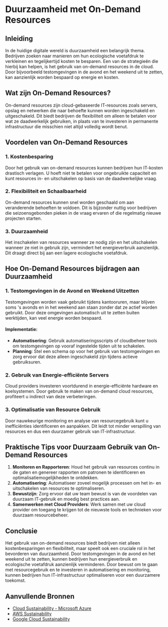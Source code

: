 # Duurzaamheid met On-Demand Resources

## Inleiding

In de huidige digitale wereld is duurzaamheid een belangrijk thema. Bedrijven zoeken naar manieren om hun ecologische voetafdruk te verkleinen en tegelijkertijd kosten te besparen. Een van de strategieën die hierbij kan helpen, is het gebruik van on-demand resources in de cloud. Door bijvoorbeeld testomgevingen in de avond en het weekend uit te zetten, kan aanzienlijk worden bespaard op energie en kosten.

## Wat zijn On-Demand Resources?

On-demand resources zijn cloud-gebaseerde IT-resources zoals servers, opslag en netwerken die naar behoefte kunnen worden ingeschakeld en uitgeschakeld. Dit biedt bedrijven de flexibiliteit om alleen te betalen voor wat ze daadwerkelijk gebruiken, in plaats van te investeren in permanente infrastructuur die misschien niet altijd volledig wordt benut.

## Voordelen van On-Demand Resources

### 1. **Kostenbesparing**
Door het gebruik van on-demand resources kunnen bedrijven hun IT-kosten drastisch verlagen. U hoeft niet te betalen voor ongebruikte capaciteit en kunt resources in- en uitschakelen op basis van de daadwerkelijke vraag.

### 2. **Flexibiliteit en Schaalbaarheid**
On-demand resources kunnen snel worden geschaald om aan veranderende behoeften te voldoen. Dit is bijzonder nuttig voor bedrijven die seizoensgebonden pieken in de vraag ervaren of die regelmatig nieuwe projecten starten.

### 3. **Duurzaamheid**
Het inschakelen van resources wanneer ze nodig zijn en het uitschakelen wanneer ze niet in gebruik zijn, vermindert het energieverbruik aanzienlijk. Dit draagt direct bij aan een lagere ecologische voetafdruk.

## Hoe On-Demand Resources bijdragen aan Duurzaamheid

### 1. **Testomgevingen in de Avond en Weekend Uitzetten**
Testomgevingen worden vaak gebruikt tijdens kantooruren, maar blijven soms 's avonds en in het weekend aan staan zonder dat ze actief worden gebruikt. Door deze omgevingen automatisch uit te zetten buiten werktijden, kan veel energie worden bespaard.

#### Implementatie:
- **Automatisering**: Gebruik automatiseringsscripts of cloudbeheer tools om testomgevingen op vooraf ingestelde tijden uit te schakelen.
- **Planning**: Stel een schema op voor het gebruik van testomgevingen en zorg ervoor dat deze alleen ingeschakeld zijn tijdens actieve gebruiksuren.

### 2. **Gebruik van Energie-efficiënte Servers**
Cloud providers investeren voortdurend in energie-efficiënte hardware en koelsystemen. Door gebruik te maken van on-demand cloud resources, profiteert u indirect van deze verbeteringen.

### 3. **Optimalisatie van Resource Gebruik**
Door nauwkeurige monitoring en analyse van resourcegebruik kunt u inefficiënties identificeren en aanpakken. Dit leidt tot minder verspilling van resources en dus een duurzamer gebruik van IT-infrastructuur.

## Praktische Tips voor Duurzaam Gebruik van On-Demand Resources

1. **Monitoren en Rapporteren**: Houd het gebruik van resources continu in de gaten en genereer rapporten om patronen te identificeren en optimalisatiemogelijkheden te ontdekken.
2. **Automatisering**: Automatiseer zoveel mogelijk processen om het in- en uitschakelen van resources te optimaliseren.
3. **Bewustzijn**: Zorg ervoor dat uw team bewust is van de voordelen van duurzaam IT-gebruik en moedig best practices aan.
4. **Samenwerken met Cloud Providers**: Werk samen met uw cloud provider om toegang te krijgen tot de nieuwste tools en technieken voor duurzaam resourcebeheer.

## Conclusie

Het gebruik van on-demand resources biedt bedrijven niet alleen kostenbesparingen en flexibiliteit, maar speelt ook een cruciale rol in het bevorderen van duurzaamheid. Door testomgevingen in de avond en het weekend uit te zetten, kunnen bedrijven hun energieverbruik en ecologische voetafdruk aanzienlijk verminderen. Door bewust om te gaan met resourcegebruik en te investeren in automatisering en monitoring, kunnen bedrijven hun IT-infrastructuur optimaliseren voor een duurzamere toekomst.

## Aanvullende Bronnen

- [Cloud Sustainability - Microsoft Azure](https://azure.microsoft.com/en-us/solutions/sustainability/)
- [AWS Sustainability](https://aws.amazon.com/sustainability/)
- [Google Cloud Sustainability](https://cloud.google.com/sustainability)
